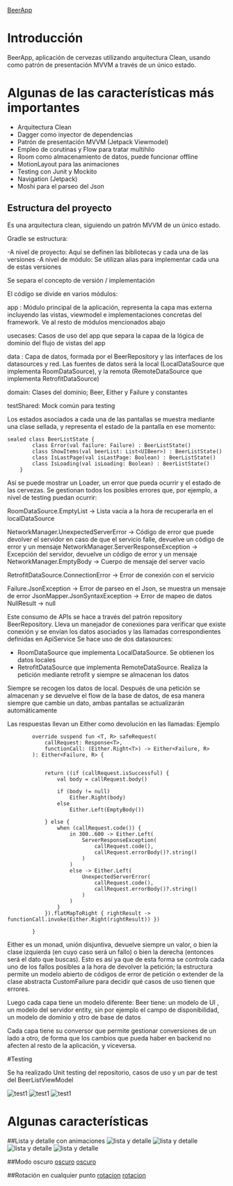 [BeerApp]("images/ic_launcher.round.png")

# Introducción

BeerApp, aplicación de cervezas utilizando arquitectura Clean, usando como patrón de presentación MVVM a través de un único estado.

# Algunas de las características más importantes

- Arquitectura Clean
- Dagger como inyector de dependencias
- Patrón de presentación MVVM (Jetpack Viewmodel)
- Empleo de corutinas y Flow para tratar multihilo
- Room como almacenamiento de datos, puede funcionar offline
- MotionLayout para las animaciones
- Testing con Junit y Mockito
- Navigation (Jetpack)
- Moshi para el parseo del Json

## Estructura del proyecto


Es una arquitectura clean, siguiendo un patrón MVVM de un único estado.

Gradle se estructura:

-A nivel de proyecto: Aquí se definen las bibliotecas y cada una de las versiones
-A nivel de módulo: Se utilizan alias para implementar cada una de estas versiones

Se separa el concepto de versión / implementación


El código se divide en varios módulos:

app : Módulo principal de la aplicación, representa la capa mas externa incluyendo las vistas, viewmodel e implementaciones concretas del framework. Ve al resto de módulos mencionados abajo

usecases: Casos de uso del app que separa la capaa de la lógica de dominio del flujo de vistas del app

data : Capa de datos, formada por el BeerRepository y las interfaces de los datasources y red. Las fuentes de datos será la local (LocalDataSource que implementa RoomDataSource), y la remota (RemoteDataSource que implementa RetrofitDataSource)

domain: Clases del dominio; Beer, Either y Failure y constantes

testShared: Mock común para testing

Los estados asociados a cada una de las pantallas se muestra mediante una clase sellada, y representa el estado de la pantalla en ese momento:


```
sealed class BeerListState {
        class Error(val failure: Failure) : BeerListState()
        class ShowItems(val beerList: List<UIBeer>) : BeerListState()
        class IsLastPage(val isLastPage: Boolean) : BeerListState()
        class IsLoading(val isLoading: Boolean) : BeerListState()
    }
```

Así se puede mostrar un Loader, un error que pueda ocurrir y el estado de las cervezas.
Se gestionan todos los posibles errores que, por ejemplo, a nivel de testing puedan ocurrir:

RoomDataSource.EmptyList ->  Lista vacía a la hora de recuperarla en el localDataSource

NetworkManager.UnexpectedServerError -> Código de error que puede devolver el servidor en caso de que el servicio falle, devuelve un código de error y un mensaje
NetworkManager.ServerResponseException -> Excepción del servidor, devuelve un código de error y un mensaje
NetworkManager.EmptyBody -> Cuerpo de mensaje del server vacío

RetrofitDataSource.ConnectionError -> Error de conexión con el servicio

Failure.JsonException -> Error de parseo en el Json, se muestra un mensaje de error
JsonMapper.JsonSyntaxException -> Error de mapeo de datos
NullResult -> null

Este consumo de APIs se hace a través del patrón repository BeerRepository. Lleva un manejador de conexiones para verificar que existe conexión y se envían los datos asociados y las llamadas correspondientes definidas en ApiService
Se hace uso de dos datasources: 

- RoomDataSource que implementa LocalDataSource. Se obtienen los datos locales
- RetrofitDataSource que implementa RemoteDataSource. Realiza la petición mediante retrofit y siempre se almacenan los datos


Siempre se recogen los datos de local. 
Después de una petición se almacenan y se devuelve el flow de la base de datos, de esa manera siempre que cambie un dato, ambas pantallas se actualizarán automáticamente


Las respuestas llevan un Either como devolución en las llamadas: Ejemplo


```
        override suspend fun <T, R> safeRequest(
            callRequest: Response<T>,
            functionCall: (Either.Right<T>) -> Either<Failure, R>
        ): Either<Failure, R> {


            return ((if (callRequest.isSuccessful) {
                val body = callRequest.body()

                if (body != null)
                    Either.Right(body)
                else
                    Either.Left(EmptyBody())

            } else {
                when (callRequest.code()) {
                    in 300..600 -> Either.Left(
                        ServerResponseException(
                            callRequest.code(),
                            callRequest.errorBody()?.string()
                        )
                    )
                    else -> Either.Left(
                        UnexpectedServerError(
                            callRequest.code(),
                            callRequest.errorBody()?.string()
                        )
                    )
                }
            }).flatMapToRight { rightResult -> functionCall.invoke(Either.Right(rightResult)) })

        }

```

Either es un monad, unión disjuntiva, devuelve siempre un valor, o bien la clase izquierda (en cuyo caso será un fallo) o bien la derecha (entonces será el dato que buscas). 
Esto es así ya que de esta forma se controla cada uno de los fallos posibles a la hora de devolver la petición; la estructura permite un modelo abierto de códigos de error de petición o extender de la clase abstracta CustomFailure para decidir qué casos de uso tienen que errores.

Luego cada capa tiene un modelo diferente: Beer tiene: un modelo de UI , un modelo del servidor entity, sin por ejemplo el campo de disponibilidad, un modelo de dominio y otro de base de datos

Cada capa tiene su conversor que permite gestionar conversiones de un lado a otro, de forma que los cambios que pueda haber en backend no afecten al resto de la aplicación, y viceversa.



#Testing

Se ha realizado Unit testing del repositorio, casos de uso y un par de test del BeerListViewModel

![test1]("images/test1.png")
![test1]("images/test2.png")
![test1]("images/test3.png")


# Algunas características

##Lista y detalle con animaciones
![lista y detalle]("images/image1.png")
![lista y detalle]("images/image2.png")
![lista y detalle]("images/image3.png")
![lista y detalle]("images/image4.png")

##Modo oscuro
[oscuro]("images/darkmode1.png")
[oscuro]("images/darkmode2.png")

##Rotación en cualquier punto
[rotacion]("images/darkmoderotate1.png")
[rotacion]("images/darkmoderotate2.png")
